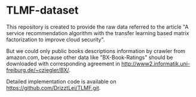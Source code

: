 # TLMF-dataset
This repository is created to provide the raw data referred to the article "A service recommendation algorithm with the transfer learning based matrix factorization to improve cloud security". 

But we could only public books descriptions information by crawler from amazon.com, because other data like "BX-Book-Ratings" should be downloaded with corresponding agreement in http://www2.informatik.uni-freiburg.de/~cziegler/BX/. 

Detailed implementation code is available on https://github.com/DrizztLei/TLMF.git.  
